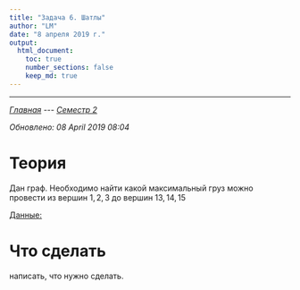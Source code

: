 ```yaml
---
title: "Задача 6. Шатлы"
author: "LM"
date: "8 апреля 2019 г."
output: 
  html_document:
    toc: true
    number_sections: false
    keep_md: true
---
```

----------------------
*[Главная](http://leonovmx.github.io/info/index.html) --- [Семестр 2](./index.html)*

*Обновлено: 08 April 2019 08:04*

# Теория
    
Дан граф. Необходимо найти какой максимальный груз можно провести 
из вершин $1, 2, 3$ до вершин $13, 14, 15$

[Данные:](https://github.com/leonovmx/info/raw/gh-pages/s2/shatl_graph.RData)

# Что сделать

написать, что нужно сделать.
